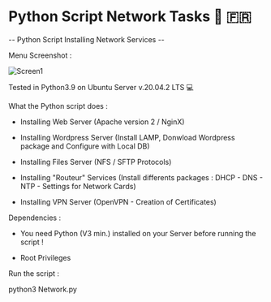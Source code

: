 # Python Script Network Tasks  🐍   🇫🇷 

-- Python Script Installing Network Services -- 


Menu Screenshot :


![Screen1](https://user-images.githubusercontent.com/86099683/122545336-053eb200-d02e-11eb-9b2c-c138c95d89a7.png)




Tested in Python3.9 on Ubuntu Server v.20.04.2 LTS  💻 





What the Python script does :


- Installing Web Server (Apache version 2 / NginX)


- Installing Wordpress Server (Install LAMP, Donwload Wordpress package and Configure with Local DB)


- Installing Files Server (NFS / SFTP Protocols)


- Installing "Routeur" Services (Install differents packages : DHCP - DNS - NTP - Settings for Network Cards)


- Installing VPN Server (OpenVPN - Creation of Certificates)




Dependencies :


- You need Python (V3 min.) installed on your Server before running the script !


- Root Privileges




Run the script  :


python3 Network.py



